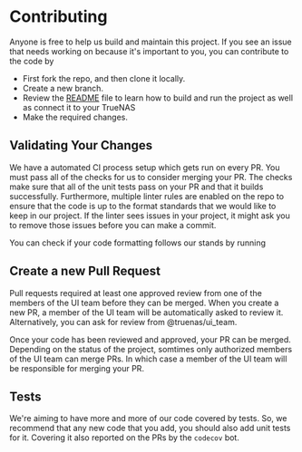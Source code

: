 # Contributing

Anyone is free to help us build and maintain this project. If you see an issue that needs working on because it's important to you, you can contribute to the code by
- First fork the repo, and then clone it locally.
- Create a new branch.
- Review the [README](https://github.com/truenas/webui/blob/master/README.md) file to learn how to build and run the project as well as connect it to your TrueNAS
- Make the required changes.

## Validating Your Changes

We have a automated CI process setup which gets run on every PR. You must pass all of the checks for us to consider merging your PR. The checks make sure that all of the unit tests pass on your PR and that it builds successfully. Furthermore, multiple linter rules are enabled on the repo to ensure that the code is up to the format standards that we would like to keep in our project. If the linter sees issues in your project, it might ask you to remove those issues before you can make a commit.

You can check if your code formatting follows our stands by running 

## Create a new Pull Request

Pull requests required at least one approved review from one of the members of the UI team before they can be merged. When you create a new PR, a member of the UI team will be automatically asked to review it. Alternatively, you can ask for review from @truenas/ui_team.

Once your code has been reviewed and approved, your PR can be merged. Depending on the status of the project, somtimes only authorized members of the UI team can merge PRs. In which case a member of the UI team will be responsible for merging your PR.


## Tests

We're aiming to have more and more of our code covered by tests. So, we recommend that any new code that you add, you should also add unit tests for it. Covering it also reported on the PRs by the `codecov` bot.